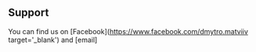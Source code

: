 

## Support
You can find us on [Facebook](https://www.facebook.com/dmytro.matviiv target='_blank') and [email]
